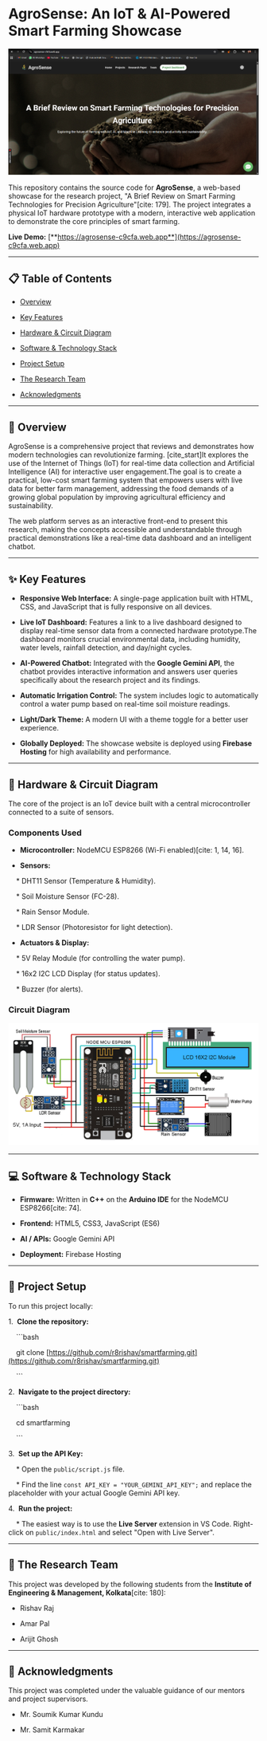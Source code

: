 # AgroSense: An IoT & AI-Powered Smart Farming Showcase



![AgroSense Deployed Website](preview.png)



This repository contains the source code for **AgroSense**, a web-based showcase for the research project, "A Brief Review on Smart Farming Technologies for Precision Agriculture"[cite: 179]. The project integrates a physical IoT hardware prototype with a modern, interactive web application to demonstrate the core principles of smart farming.



**Live Demo:** [**https://agrosense-c9cfa.web.app**](https://agrosense-c9cfa.web.app)



---



## 📋 Table of Contents

- [Overview](#-overview)

- [Key Features](#-key-features)

- [Hardware & Circuit Diagram](#-hardware--circuit-diagram)

- [Software & Technology Stack](#-software--technology-stack)

- [Project Setup](#-project-setup)

- [The Research Team](#-the-research-team)

- [Acknowledgments](#-acknowledgments)



---



## 🔎 Overview



AgroSense is a comprehensive project that reviews and demonstrates how modern technologies can revolutionize farming. [cite_start]It explores the use of the Internet of Things (IoT) for real-time data collection and Artificial Intelligence (AI) for interactive user engagement.The goal is to create a practical, low-cost smart farming system that empowers users with live data for better farm management, addressing the food demands of a growing global population by improving agricultural efficiency and sustainability.



The web platform serves as an interactive front-end to present this research, making the concepts accessible and understandable through practical demonstrations like a real-time data dashboard and an intelligent chatbot.



---



## ✨ Key Features



* **Responsive Web Interface:** A single-page application built with HTML, CSS, and JavaScript that is fully responsive on all devices.

* **Live IoT Dashboard:** Features a link to a live dashboard designed to display real-time sensor data from a connected hardware prototype.The dashboard monitors crucial environmental data, including humidity, water levels, rainfall detection, and day/night cycles.

* **AI-Powered Chatbot:** Integrated with the **Google Gemini API**, the chatbot provides interactive information and answers user queries specifically about the research project and its findings.

* **Automatic Irrigation Control:** The system includes logic to automatically control a water pump based on real-time soil moisture readings.

* **Light/Dark Theme:** A modern UI with a theme toggle for a better user experience.

* **Globally Deployed:** The showcase website is deployed using **Firebase Hosting** for high availability and performance.



---



## 🔧 Hardware & Circuit Diagram



The core of the project is an IoT device built with a central microcontroller connected to a suite of sensors.



### Components Used

* **Microcontroller:** NodeMCU ESP8266 (Wi-Fi enabled)[cite: 1, 14, 16].

* **Sensors:**

    * DHT11 Sensor (Temperature & Humidity).

    * Soil Moisture Sensor (FC-28).

    * Rain Sensor Module.

    * LDR Sensor (Photoresistor for light detection).

* **Actuators & Display:**

    * 5V Relay Module (for controlling the water pump).

    * 16x2 I2C LCD Display (for status updates).

    * Buzzer (for alerts).



### Circuit Diagram

![Circuit Diagram](circuitDiagram.jpg)



---



## 💻 Software & Technology Stack



* **Firmware:** Written in **C++** on the **Arduino IDE** for the NodeMCU ESP8266[cite: 74].

* **Frontend:** HTML5, CSS3, JavaScript (ES6)

* **AI / APIs:** Google Gemini API

* **Deployment:** Firebase Hosting



---



## 🚀 Project Setup



To run this project locally:



1.  **Clone the repository:**

    ```bash

    git clone [https://github.com/r8rishav/smartfarming.git](https://github.com/r8rishav/smartfarming.git)

    ```

2.  **Navigate to the project directory:**

    ```bash

    cd smartfarming

    ```

3.  **Set up the API Key:**

    * Open the `public/script.js` file.

    * Find the line `const API_KEY = "YOUR_GEMINI_API_KEY";` and replace the placeholder with your actual Google Gemini API key.



4.  **Run the project:**

    * The easiest way is to use the **Live Server** extension in VS Code. Right-click on `public/index.html` and select "Open with Live Server".



---



## 👥 The Research Team



This project was developed by the following students from the **Institute of Engineering & Management, Kolkata**[cite: 180]:



* Rishav Raj

* Amar Pal

* Arijit Ghosh



---



## 🙏 Acknowledgments



This project was completed under the valuable guidance of our mentors and project supervisors.



* Mr. Soumik Kumar Kundu

* Mr. Samit Karmakar
